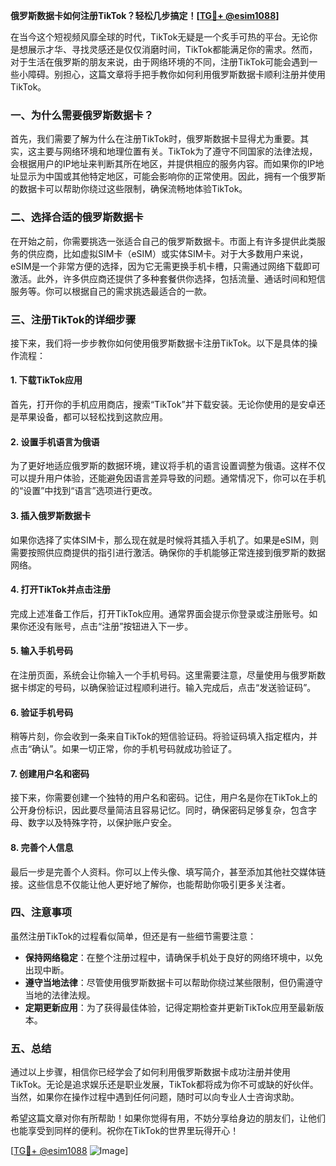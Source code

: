 **俄罗斯数据卡如何注册TikTok？轻松几步搞定！[[TG💪+ @esim1088](https://t.me/s/esim1088)]**

在当今这个短视频风靡全球的时代，TikTok无疑是一个炙手可热的平台。无论你是想展示才华、寻找灵感还是仅仅消磨时间，TikTok都能满足你的需求。然而，对于生活在俄罗斯的朋友来说，由于网络环境的不同，注册TikTok可能会遇到一些小障碍。别担心，这篇文章将手把手教你如何利用俄罗斯数据卡顺利注册并使用TikTok。

### 一、为什么需要俄罗斯数据卡？

首先，我们需要了解为什么在注册TikTok时，俄罗斯数据卡显得尤为重要。其实，这主要与网络环境和地理位置有关。TikTok为了遵守不同国家的法律法规，会根据用户的IP地址来判断其所在地区，并提供相应的服务内容。而如果你的IP地址显示为中国或其他特定地区，可能会影响你的正常使用。因此，拥有一个俄罗斯的数据卡可以帮助你绕过这些限制，确保流畅地体验TikTok。

### 二、选择合适的俄罗斯数据卡

在开始之前，你需要挑选一张适合自己的俄罗斯数据卡。市面上有许多提供此类服务的供应商，比如虚拟SIM卡（eSIM）或实体SIM卡。对于大多数用户来说，eSIM是一个非常方便的选择，因为它无需更换手机卡槽，只需通过网络下载即可激活。此外，许多供应商还提供了多种套餐供你选择，包括流量、通话时间和短信服务等。你可以根据自己的需求挑选最适合的一款。

### 三、注册TikTok的详细步骤

接下来，我们将一步步教你如何使用俄罗斯数据卡注册TikTok。以下是具体的操作流程：

#### 1. 下载TikTok应用

首先，打开你的手机应用商店，搜索“TikTok”并下载安装。无论你使用的是安卓还是苹果设备，都可以轻松找到这款应用。

#### 2. 设置手机语言为俄语

为了更好地适应俄罗斯的数据环境，建议将手机的语言设置调整为俄语。这样不仅可以提升用户体验，还能避免因语言差异导致的问题。通常情况下，你可以在手机的“设置”中找到“语言”选项进行更改。

#### 3. 插入俄罗斯数据卡

如果你选择了实体SIM卡，那么现在就是时候将其插入手机了。如果是eSIM，则需要按照供应商提供的指引进行激活。确保你的手机能够正常连接到俄罗斯的数据网络。

#### 4. 打开TikTok并点击注册

完成上述准备工作后，打开TikTok应用。通常界面会提示你登录或注册账号。如果你还没有账号，点击“注册”按钮进入下一步。

#### 5. 输入手机号码

在注册页面，系统会让你输入一个手机号码。这里需要注意，尽量使用与俄罗斯数据卡绑定的号码，以确保验证过程顺利进行。输入完成后，点击“发送验证码”。

#### 6. 验证手机号码

稍等片刻，你会收到一条来自TikTok的短信验证码。将验证码填入指定框内，并点击“确认”。如果一切正常，你的手机号码就成功验证了。

#### 7. 创建用户名和密码

接下来，你需要创建一个独特的用户名和密码。记住，用户名是你在TikTok上的公开身份标识，因此要尽量简洁且容易记忆。同时，确保密码足够复杂，包含字母、数字以及特殊字符，以保护账户安全。

#### 8. 完善个人信息

最后一步是完善个人资料。你可以上传头像、填写简介，甚至添加其他社交媒体链接。这些信息不仅能让他人更好地了解你，也能帮助你吸引更多关注者。

### 四、注意事项

虽然注册TikTok的过程看似简单，但还是有一些细节需要注意：

- **保持网络稳定**：在整个注册过程中，请确保手机处于良好的网络环境中，以免出现中断。
- **遵守当地法律**：尽管使用俄罗斯数据卡可以帮助你绕过某些限制，但仍需遵守当地的法律法规。
- **定期更新应用**：为了获得最佳体验，记得定期检查并更新TikTok应用至最新版本。

### 五、总结

通过以上步骤，相信你已经学会了如何利用俄罗斯数据卡成功注册并使用TikTok。无论是追求娱乐还是职业发展，TikTok都将成为你不可或缺的好伙伴。当然，如果你在操作过程中遇到任何问题，随时可以向专业人士咨询求助。

希望这篇文章对你有所帮助！如果你觉得有用，不妨分享给身边的朋友们，让他们也能享受到同样的便利。祝你在TikTok的世界里玩得开心！

[[TG💪+ @esim1088](https://t.me/s/esim1088) ![Image](https://i.postimg.cc/4NQfJmqS/Snipaste-2025-05-13-00-14-12.png)]
